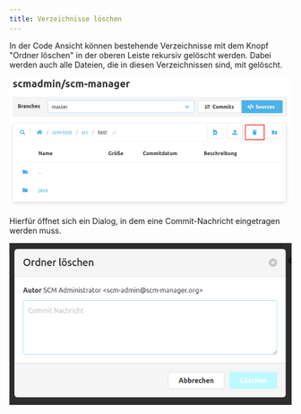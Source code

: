 ```yaml
---
title: Verzeichnisse löschen
---
```


In der Code Ansicht können bestehende Verzeichnisse mit dem Knopf "Ordner löschen" in der oberen Leiste rekursiv
gelöscht werden. Dabei werden auch alle Dateien, die in diesen Verzeichnissen sind, mit gelöscht.

![Knopf "Ordner löschen"](assets/delete-button.png)

Hierfür öffnet sich ein Dialog, in dem eine Commit-Nachricht eingetragen werden muss.

![Dialog zum Löschen von Ordnern](assets/delete-dialog.png)
